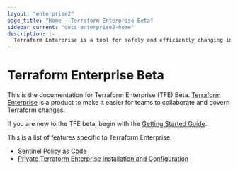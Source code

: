 ```yaml
---
layout: "enterprise2"
page_title: "Home - Terraform Enterprise Beta"
sidebar_current: "docs-enterprise2-home"
description: |-
  Terraform Enterprise is a tool for safely and efficiently changing infrastructure across providers.
---
```


# Terraform Enterprise Beta

This is the documentation for Terraform Enterprise (TFE) Beta. [Terraform Enterprise](https://www.hashicorp.com/products/terraform/) is a product to make
it easier for teams to collaborate and govern Terraform changes.

If you are new to the TFE beta, begin with the
[Getting Started Guide](./getting-started/access.html).

This is a list of features specific to Terraform Enterprise.

- [Sentinel Policy as Code](./sentinel/index.html)
- [Private Terraform Enterprise Installation and Configuration](./private/index.html)
